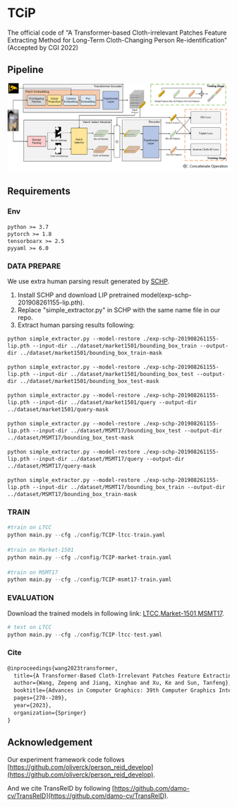 # TCiP
The official code of "A Transformer-based Cloth-irrelevant Patches Feature Extracting Method for Long-Term Cloth-Changing Person Re-identification" (Accepted by CGI 2022)

## Pipeline
![avatar](./doc/framework.png)
## Requirements
### Env
```
python >= 3.7
pytorch >= 1.8
tensorboarx >= 2.5
pyyaml >= 6.0
```

### DATA PREPARE
We use extra human parsing result generated by [SCHP](https://github.com/GoGoDuck912/Self-Correction-Human-Parsing).

1. Install SCHP and download LIP pretrained model(exp-schp-201908261155-lip.pth).
2. Replace "simple_extractor.py" in SCHP with the same name file in our repo.
3. Extract human parsing results following:
```
python simple_extractor.py --model-restore ./exp-schp-201908261155-lip.pth --input-dir ../dataset/market1501/bounding_box_train --output-dir ../dataset/market1501/bounding_box_train-mask

python simple_extractor.py --model-restore ./exp-schp-201908261155-lip.pth --input-dir ../dataset/market1501/bounding_box_test --output-dir ../dataset/market1501/bounding_box_test-mask

python simple_extractor.py --model-restore ./exp-schp-201908261155-lip.pth --input-dir ../dataset/market1501/query --output-dir ../dataset/market1501/query-mask

python simple_extractor.py --model-restore ./exp-schp-201908261155-lip.pth --input-dir ../dataset/MSMT17/bounding_box_test --output-dir ../dataset/MSMT17/bounding_box_test-mask

python simple_extractor.py --model-restore ./exp-schp-201908261155-lip.pth --input-dir ../dataset/MSMT17/query --output-dir ../dataset/MSMT17/query-mask

python simple_extractor.py --model-restore ./exp-schp-201908261155-lip.pth --input-dir ../dataset/MSMT17/bounding_box_train --output-dir ../dataset/MSMT17/bounding_box_train-mask
```

### TRAIN
```python
#train on LTCC
python main.py --cfg ./config/TCIP-ltcc-train.yaml

#train on Market-1501
python main.py --cfg ./config/TCIP-market-train.yaml

#train on MSMT17
python main.py --cfg ./config/TCIP-msmt17-train.yaml
```

### EVALUATION
Download the trained models in following link:
[LTCC](),[Market-1501](),[MSMT17]().
```python
# test on LTCC
python main.py --cfg ./config/TCIP-ltcc-test.yaml
```

### Cite
```latex
@inproceedings{wang2023transformer,
  title={A Transformer-Based Cloth-Irrelevant Patches Feature Extracting Method for Long-Term Cloth-Changing Person Re-identification},
  author={Wang, Zepeng and Jiang, Xinghao and Xu, Ke and Sun, Tanfeng},
  booktitle={Advances in Computer Graphics: 39th Computer Graphics International Conference, CGI 2022, Virtual Event, September 12--16, 2022, Proceedings},
  pages={278--289},
  year={2023},
  organization={Springer}
}
```

## Acknowledgement
Our experiment framework code follows [https://github.com/oliverck/person_reid_develop](https://github.com/oliverck/person_reid_develop).

And we cite TransReID by following [https://github.com/damo-cv/TransReID](https://github.com/damo-cv/TransReID).


